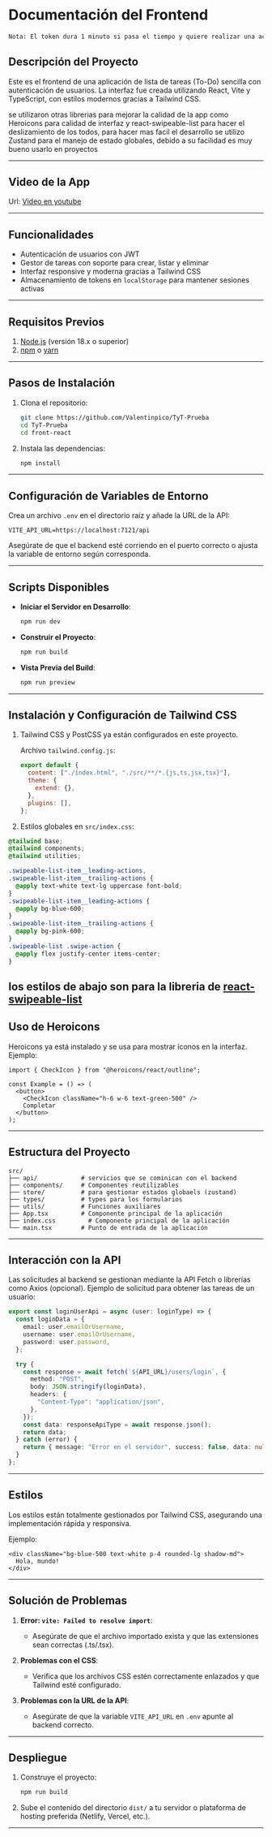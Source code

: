 # Documentación del Frontend

```bash
Nota: El token dura 1 minuto si pasa el tiempo y quiere realizar una accion dentro de la cuenta lo sacara para que inice sesion nuevamente
```

## Descripción del Proyecto

Este es el frontend de una aplicación de lista de tareas (To-Do) sencilla con autenticación de usuarios. La interfaz fue creada utilizando React, Vite y TypeScript, con estilos modernos gracias a Tailwind CSS.

se utilizaron otras librerias para mejorar la calidad de la app como Heroicons para calidad de interfaz y react-swipeable-list para hacer el deslizamiento de los todos, para hacer mas facil el desarrollo se utilizo Zustand para el manejo de estado globales, debido a su facilidad es muy bueno usarlo en proyectos

---
## Video de la App

Url: [Video en youtube](https://youtu.be/H7VY_P4q58Y)

---

## Funcionalidades

- Autenticación de usuarios con JWT
- Gestor de tareas con soporte para crear, listar y eliminar
- Interfaz responsive y moderna gracias a Tailwind CSS
- Almacenamiento de tokens en `localStorage` para mantener sesiones activas

---

## Requisitos Previos

1. [Node.js](https://nodejs.org/) (versión 18.x o superior)
2. [npm](https://www.npmjs.com/) o [yarn](https://yarnpkg.com/)

---

## Pasos de Instalación

1. Clona el repositorio:

   ```bash
   git clone https://github.com/Valentinpico/TyT-Prueba
   cd TyT-Prueba
   cd front-react
   ```

2. Instala las dependencias:

   ```bash
   npm install
   ```

---

## Configuración de Variables de Entorno

Crea un archivo `.env` en el directorio raíz y añade la URL de la API:

```env
VITE_API_URL=https://localhost:7121/api
```

Asegúrate de que el backend esté corriendo en el puerto correcto o ajusta la variable de entorno según corresponda.

---

## Scripts Disponibles

- **Iniciar el Servidor en Desarrollo**:

  ```bash
  npm run dev
  ```

- **Construir el Proyecto**:

  ```bash
  npm run build
  ```

- **Vista Previa del Build**:

  ```bash
  npm run preview
  ```

---

## Instalación y Configuración de Tailwind CSS

1. Tailwind CSS y PostCSS ya están configurados en este proyecto.

   Archivo `tailwind.config.js`:

   ```javascript
   export default {
     content: ["./index.html", "./src/**/*.{js,ts,jsx,tsx}"],
     theme: {
       extend: {},
     },
     plugins: [],
   };
   ```

2. Estilos globales en `src/index.css`:

```css
@tailwind base;
@tailwind components;
@tailwind utilities;

.swipeable-list-item__leading-actions,
.swipeable-list-item__trailing-actions {
  @apply text-white text-lg uppercase font-bold;
}
.swipeable-list-item__leading-actions {
  @apply bg-blue-600;
}
.swipeable-list-item__trailing-actions {
  @apply bg-pink-600;
}
.swipeable-list .swipe-action {
  @apply flex justify-center items-center;
}
```

## los estilos de abajo son para la libreria de [react-swipeable-list](https://www.npmjs.com/package/react-swipeable-list)

## Uso de Heroicons

Heroicons ya está instalado y se usa para mostrar íconos en la interfaz. Ejemplo:

```tsx
import { CheckIcon } from "@heroicons/react/outline";

const Example = () => (
  <button>
    <CheckIcon className="h-6 w-6 text-green-500" />
    Completar
  </button>
);
```

---

## Estructura del Proyecto

```plaintext
src/
├── api/            # servicios que se cominican con el backend
├── components/     # Componentes reutilizables
├── store/          # para gestionar estados globaels (zustand)
├── types/          # types para los formularios
├── utils/          # Funciones auxiliares
├── App.tsx         # Componente principal de la aplicación
├── index.css         # Componente principal de la aplicación
└── main.tsx        # Punto de entrada de la aplicación
```

---

## Interacción con la API

Las solicitudes al backend se gestionan mediante la API Fetch o librerías como Axios (opcional). Ejemplo de solicitud para obtener las tareas de un usuario:

```typescript
export const loginUserApi = async (user: loginType) => {
  const loginData = {
    email: user.emailOrUsername,
    username: user.emailOrUsername,
    password: user.password,
  };

  try {
    const response = await fetch(`${API_URL}/users/login`, {
      method: "POST",
      body: JSON.stringify(loginData),
      headers: {
        "Content-Type": "application/json",
      },
    });
    const data: responseApiType = await response.json();
    return data;
  } catch (error) {
    return { message: "Error en el servidor", success: false, data: null };
  }
};
```

---

## Estilos

Los estilos están totalmente gestionados por Tailwind CSS, asegurando una implementación rápida y responsiva.

Ejemplo:

```tsx
<div className="bg-blue-500 text-white p-4 rounded-lg shadow-md">
  Hola, mundo!
</div>
```

---

## Solución de Problemas

1. **Error: `vite: Failed to resolve import`**:

   - Asegúrate de que el archivo importado exista y que las extensiones sean correctas (.ts/.tsx).

2. **Problemas con el CSS**:

   - Verifica que los archivos CSS estén correctamente enlazados y que Tailwind esté configurado.

3. **Problemas con la URL de la API**:

   - Asegúrate de que la variable `VITE_API_URL` en `.env` apunte al backend correcto.

---

## Despliegue

1. Construye el proyecto:

   ```bash
   npm run build
   ```

2. Sube el contenido del directorio `dist/` a tu servidor o plataforma de hosting preferida (Netlify, Vercel, etc.).

---
